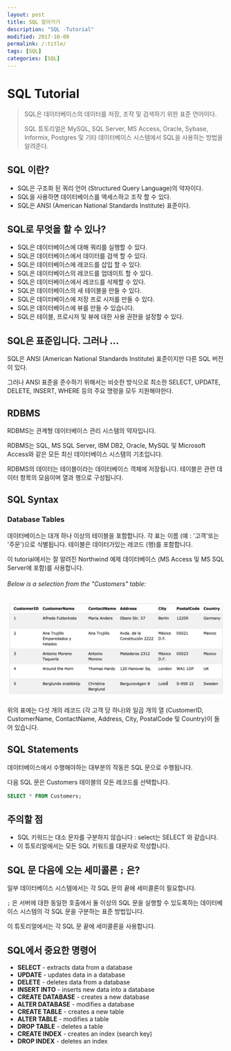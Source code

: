 ```yaml
---
layout: post
title: SQL 알아가기
description: "SQL -Tutorial"
modified: 2017-10-09
permalink: /:title/
tags: [SQL]
categories: [SQL]
---
```



# SQL Tutorial

>SQL은 데이터베이스의 데이터를 저장, 조작 및 검색하기 위한 표준 언어이다. 
>
>SQL 튜토리얼은 MySQL, SQL Server, MS Access, Oracle, Sybase, Informix, Postgres 및 기타 데이터베이스 시스템에서 SQL을 사용하는 방법을 알려준다.


## SQL 이란?

- SQL은 구조화 된 쿼리 언어 (Structured Query Language)의 약자이다. 
- SQL을 사용하면 데이터베이스를 액세스하고 조작 할 수 있다. 
- SQL은 ANSI (American National Standards Institute) 표준이다.

## SQL로 무엇을 할 수 있나?

- SQL은 데이터베이스에 대해 쿼리를 실행할 수 있다. 
- SQL은 데이터베이스에서 데이터를 검색 할 수 있다. 
- SQL은 데이터베이스에 레코드를 삽입 할 수 있다. 
- SQL은 데이터베이스의 레코드를 업데이트 할 수 있다. 
- SQL은 데이터베이스에서 레코드를 삭제할 수 있다. 
- SQL은 데이터베이스의 새 테이블을 만들 수 있다.
- SQL은 데이터베이스에 저장 프로 시저를 만들 수 있다. 
- SQL은 데이터베이스에 뷰를 만들 수 있습니다. 
- SQL은 테이블, 프로시저 및 뷰에 대한 사용 권한을 설정할 수 있다.


## SQL은 표준입니다. 그러나 ... 

SQL은 ANSI (American National Standards Institute) 표준이지만 다른 SQL 버전이 있다. 

그러나 ANSI 표준을 준수하기 위해서는 비슷한 방식으로 최소한 SELECT, UPDATE, DELETE, INSERT, WHERE 등의 주요 명령을 모두 지원해야한다.

## RDBMS 

RDBMS는 관계형 데이터베이스 관리 시스템의 약자입니다. 

RDBMS는 SQL, MS SQL Server, IBM DB2, Oracle, MySQL 및 Microsoft Access와 같은 모든 최신 데이터베이스 시스템의 기초입니다. 

RDBMS의 데이터는 테이블이라는 데이터베이스 객체에 저장됩니다. 테이블은 관련 데이터 항목의 모음이며 열과 행으로 구성됩니다. 

## SQL Syntax

### Database Tables

데이터베이스는 대개 하나 이상의 테이블을 포함합니다. 각 표는 이름 (예 : '고객'또는 '주문')으로 식별됩니다. 테이블은 데이터가있는 레코드 (행)를 포함합니다. 

이 tutorial에서는 잘 알려진 Northwind 예제 데이터베이스 (MS Access 및 MS SQL Server에 포함)를 사용합니다.

###### Below is a selection from the "Customers" table:


![](../images/sql-images/sql-sample.png)

위의 표에는 다섯 개의 레코드 (각 고객 당 하나)와 일곱 개의 열 (CustomerID, CustomerName, ContactName, Address, City, PostalCode 및 Country)이 들어 있습니다.

## SQL Statements

데이터베이스에서 수행해야하는 대부분의 작동은 SQL 문으로 수행됩니다. 

다음 SQL 문은 Customers 테이블의 모든 레코드를 선택합니다.


```sql
SELECT * FROM Customers;
```

## 주의할 점 

- SQL 키워드는 대소 문자를 구분하지 않습니다 : select는 SELECT 와 같습니다.
- 이 튜토리얼에서는 모든 SQL 키워드를 대문자로 작성합니다.

## SQL 문 다음에 오는 세미콜론 `;` 은? 

일부 데이터베이스 시스템에서는 각 SQL 문의 끝에 세미콜론이 필요합니다. 

`;` 은 서버에 대한 동일한 호출에서 둘 이상의 SQL 문을 실행할 수 있도록하는 데이터베이스 시스템의 각 SQL 문을 구분하는 표준 방법입니다. 

이 튜토리얼에서는 각 SQL 문 끝에 세미콜론을 사용합니다.

## SQL에서 중요한 명령어

- **SELECT** - extracts data from a database
- **UPDATE** - updates data in a database
- **DELETE** - deletes data from a database
- **INSERT INTO** - inserts new data into a database
- **CREATE DATABASE** - creates a new database
- **ALTER DATABASE** - modifies a database
- **CREATE TABLE** - creates a new table
- **ALTER TABLE** - modifies a table
- **DROP TABLE** - deletes a table
- **CREATE INDEX** - creates an index (search key)
- **DROP INDEX** - deletes an index


